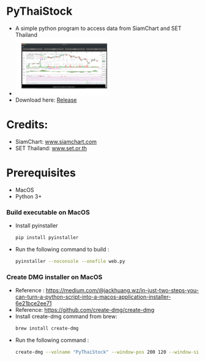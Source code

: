 # PyThaiStock
- A simple python program to access data from SiamChart and SET Thailand
- <img src="images/PyThaiStock v0.1.png" alt="PyThaiStock" width="50%" height="50%">
- Download here:  [Release ](https://github.com/kcommerce/PyThaiStock/release/)  
# Credits:
- SiamChart: www.siamchart.com
- SET Thailand: www.set.or.th

# Prerequisites
- MacOS
- Python 3+


  
### Build executable on MacOS
- Install pyinstaller
  ```bash
  pip install pyinstaller
  ```
- Run the following command to build :
  ```bash
  pyinstaller --noconsole --onefile web.py
  ```
### Create DMG installer on MacOS
- Reference : https://medium.com/@jackhuang.wz/in-just-two-steps-you-can-turn-a-python-script-into-a-macos-application-installer-6e21bce2ee71
- Reference: https://github.com/create-dmg/create-dmg
- Install create-dmg command from brew:
  ```bash
  brew install create-dmg
  ```
- Run the following command :
  ```bash
  create-dmg --volname "PyThaiStock" --window-pos 200 120 --window-size 600 300 --hide-extension web.app --app-drop-link 425 120 "PyThaiStock.dmg" "dist"
  ```
